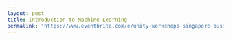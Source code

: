 ```yaml
---
layout: post
title: Introduction to Machine Learning
permalink: "https://www.eventbrite.com/e/unity-workshops-singapore-business-workshop-introduction-to-machine-learning-non-hands-on-session-tickets-62292671056"
---
```

